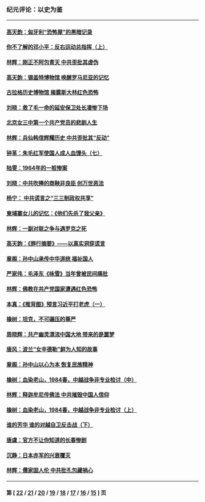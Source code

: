 ### 纪元评论：以史为鉴
---
#### [高天韵：匈牙利“恐怖屋”的黑暗记录](../../pages/nsc1028/n9788740.md) 
#### [你不了解的邓小平：反右运动总指挥（上）](../../pages/nsc1028/n9782865.md) 
#### [林辉：刚正不阿包青天  中共歪批其虚伪](../../pages/nsc1028/n9783517.md) 
#### [高天韵：锡盖特博物馆 唤醒罗马尼亚的记忆](../../pages/nsc1028/n9782273.md) 
#### [古拉格历史博物馆 揭露斯大林红色恐怖](../../pages/nsc1028/n9773019.md) 
#### [刘晓：救了毛一命的延安保卫处长凄惨下场](../../pages/nsc1028/n9772848.md) 
#### [北京女三中第一个共产党员的悲剧人生](../../pages/nsc1028/n9768373.md) 
#### [林辉：兵仙韩信辉耀历史 中共歪批其“反动”](../../pages/nsc1028/n9763033.md) 
#### [钟革：朱毛红军使国人成人血馒头（七）](../../pages/nsc1028/n9759878.md) 
#### [陆雯：1964年的一桩惨案](../../pages/nsc1028/n9759413.md) 
#### [刘晓：中共吹捧的商鞅非良臣 创万世恶法](../../pages/nsc1028/n9758393.md) 
#### [杨宁： 中共谎言之“三三制政权共享”](../../pages/nsc1028/n9757183.md) 
#### [柬埔寨女儿的记忆：《他们先杀了我父亲》](../../pages/nsc1028/n9756258.md) 
#### [林辉：一副对联之争与遇罗克之死](../../pages/nsc1028/n9753815.md) 
#### [高天韵：《罪行摘要》——以真实洞穿谎言](../../pages/nsc1028/n9748953.md) 
#### [章阁：孙中山承传中华道统 福祉国人](../../pages/nsc1028/n9729661.md) 
#### [严家伟：毛泽东《咏雪》当年曾被民间痛批](../../pages/nsc1028/n9746715.md) 
#### [林辉：佛教在共产党国家遭遇红色恐怖](../../pages/nsc1028/n9743091.md) 
#### [本真：《推背图》预言习近平打老虎（一）](../../pages/nsc1028/n9743219.md) 
#### [橡树：坦克，不可碾压的尊严](../../pages/nsc1028/n9742626.md) 
#### [周晓辉：共产幽灵漂流中国大地 带来的是噩梦](../../pages/nsc1028/n9736859.md) 
#### [唐风：波兰“女辛德勒”鲜为人知的故事](../../pages/nsc1028/n9734529.md) 
#### [章阁：孙中山以心为本 恢复民族精神](../../pages/nsc1028/n9729602.md) 
#### [橡树：血染老山，1984春，中越战争非专业检讨（中）](../../pages/nsc1028/n9732563.md) 
#### [林辉：释迦牟尼传佛法 中共摧毁中国人信仰](../../pages/nsc1028/n9731950.md) 
#### [橡树：血染老山，1984春，中越战争非专业检讨（上）](../../pages/nsc1028/n9729329.md) 
#### [谁的芳华 谁的对越自卫反击战（下）](../../pages/nsc1028/n9725038.md) 
#### [唐虞：官方不让你知道的长春惨剧](../../pages/nsc1028/n9727821.md) 
#### [沉静：日本赤军的兴衰覆灭](../../pages/nsc1028/n9720419.md) 
#### [林辉：儒家固人伦 中共批孔包藏祸心](../../pages/nsc1028/n9724230.md) 

---
#### 第 [ [22](./22.md) / [21](./21.md) / [20](./20.md) / [19](./19.md) / [18](./18.md) / [17](./17.md) / [16](./16.md) / [15](./15.md) ] 页
